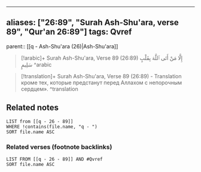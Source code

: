 
---
aliases: ["26:89", "Surah Ash-Shu'ara, verse 89", "Qur'an 26:89"]
tags: Qvref
---

parent:: [[q - Ash-Shu'ara (26)|Ash-Shu'ara]]

> [!arabic]+ Surah Ash-Shu'ara, Verse 89 (26:89)
> <span class="quran-arabic">إِلَّا مَنْ أَتَى ٱللَّهَ بِقَلْبٍ سَلِيمٍ</span>
^arabic

> [!translation]+ Surah Ash-Shu'ara, Verse 89 (26:89) - Translation
> кроме тех, которые предстанут перед Аллахом с непорочным сердцем».
^translation



## Related notes
```dataview
LIST from [[q - 26 - 89]]
WHERE !contains(file.name, "q - ")
SORT file.name ASC
```

### Related verses (footnote backlinks)
```dataview
LIST FROM [[q - 26 - 89]] AND #Qvref
SORT file.name ASC
```

